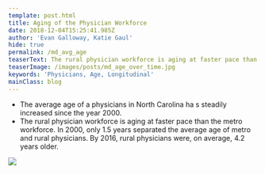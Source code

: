 ```yaml
---
template: post.html
title: Aging of the Physician Workforce
date: 2018-12-04T15:25:41.985Z
author: 'Evan Galloway, Katie Gaul'
hide: true
permalink: /md_avg_age
teaserText: The rural physician workforce is aging at faster pace than urban workforce.
teaserImage: /images/posts/md_age_over_time.jpg
keywords: 'Physicians, Age, Longitudinal'
mainClass: blog
---
```

* The average age of a physicians in North Carolina ha
  s steadily increased since the year 2000. 
* The rural physician workforce is aging at faster pace than the metro workforce. In 2000, only 1.5 years separated the average age of metro and rural physicians. By 2016, rural physicians were, on average, 4.2 years older.

![](/images/posts/md_age_over_time.jpg)
